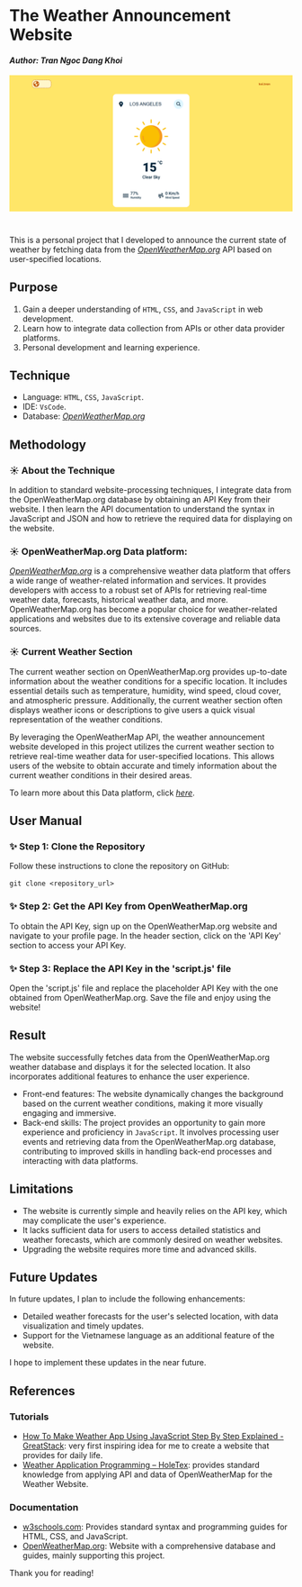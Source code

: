 # The Weather Announcement Website

#### _Author: Tran Ngoc Dang Khoi_

![](res/overview/sunny-overview.png)
#

This is a personal project that I developed to announce the current state of weather by fetching data from the _[OpenWeatherMap.org](https://openweathermap.org/)_ API based on user-specified locations.

## Purpose

1. Gain a deeper understanding of `HTML`, `CSS`, and `JavaScript` in web development.
2. Learn how to integrate data collection from APIs or other data provider platforms.
3. Personal development and learning experience.

## Technique

- Language: `HTML`, `CSS`, `JavaScript`.
- IDE: `VsCode`.
- Database: _[OpenWeatherMap.org](https://openweathermap.org/)_
## Methodology

### ☀️ About the Technique

In addition to standard website-processing techniques, I integrate data from the OpenWeatherMap.org database by obtaining an API Key from their website. I then learn the API documentation to understand the syntax in JavaScript and JSON and how to retrieve the required data for displaying on the website.

### ☀️ OpenWeatherMap.org Data platform:

_[OpenWeatherMap.org](https://openweathermap.org/)_ is a comprehensive weather data platform that offers a wide range of weather-related information and services. It provides developers with access to a robust set of APIs for retrieving real-time weather data, forecasts, historical weather data, and more. OpenWeatherMap.org has become a popular choice for weather-related applications and websites due to its extensive coverage and reliable data sources.

### ☀️ Current Weather Section

The current weather section on OpenWeatherMap.org provides up-to-date information about the weather conditions for a specific location. It includes essential details such as temperature, humidity, wind speed, cloud cover, and atmospheric pressure. Additionally, the current weather section often displays weather icons or descriptions to give users a quick visual representation of the weather conditions.

By leveraging the OpenWeatherMap API, the weather announcement website developed in this project utilizes the current weather section to retrieve real-time weather data for user-specified locations. This allows users of the website to obtain accurate and timely information about the current weather conditions in their desired areas.

To learn more about this Data platform, click _[here](https://openweathermap.org/guide)_.
## User Manual

### ✨ Step 1: Clone the Repository

Follow these instructions to clone the repository on GitHub:

```
git clone <repository_url>
```

### ✨ Step 2: Get the API Key from OpenWeatherMap.org

To obtain the API Key, sign up on the OpenWeatherMap.org website and navigate to your profile page. In the header section, click on the 'API Key' section to access your API Key.

### ✨ Step 3: Replace the API Key in the 'script.js' file

Open the 'script.js' file and replace the placeholder API Key with the one obtained from OpenWeatherMap.org. Save the file and enjoy using the website!

## Result

The website successfully fetches data from the OpenWeatherMap.org weather database and displays it for the selected location. It also incorporates additional features to enhance the user experience.

- Front-end features: The website dynamically changes the background based on the current weather conditions, making it more visually engaging and immersive.
- Back-end skills: The project provides an opportunity to gain more experience and proficiency in `JavaScript`. It involves processing user events and retrieving data from the OpenWeatherMap.org database, contributing to improved skills in handling back-end processes and interacting with data platforms.

## Limitations

- The website is currently simple and heavily relies on the API key, which may complicate the user's experience.
- It lacks sufficient data for users to access detailed statistics and weather forecasts, which are commonly desired on weather websites.
- Upgrading the website requires more time and advanced skills.

## Future Updates

In future updates, I plan to include the following enhancements:

- Detailed weather forecasts for the user's selected location, with data visualization and timely updates.
- Support for the Vietnamese language as an additional feature of the website.

I hope to implement these updates in the near future.

## References

### Tutorials

- [How To Make Weather App Using JavaScript Step By Step Explained - GreatStack](https://www.greatstack.io/how-to-make-weather-app-using-javascript/): very first inspiring idea for me to create a website that provides for daily life.
- [Weather Application Programming – HoleTex](https://holetex.com/weather-application-programming/): provides standard knowledge from applying API and data of OpenWeatherMap for the Weather Website.

### Documentation

- [w3schools.com](https://www.w3schools.com/): Provides standard syntax and programming guides for HTML, CSS, and JavaScript.
- [OpenWeatherMap.org](https://openweathermap.org/): Website with a comprehensive database and guides, mainly supporting this project.

Thank you for reading!
